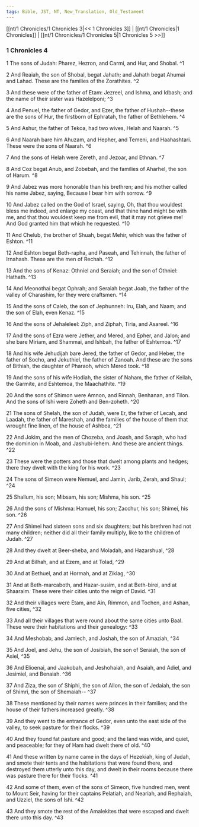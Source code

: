 ```yaml
---
tags: Bible, JST, NT, New_Translation, Old_Testament
---
```


[[nt/1 Chronicles/1 Chronicles 3|<< 1 Chronicles 3]] | [[nt/1 Chronicles|1 Chronicles]] | [[nt/1 Chronicles/1 Chronicles 5|1 Chronicles 5 >>]]

### 1 Chronicles 4

1 The sons of Judah: Pharez, Hezron, and Carmi, and Hur, and Shobal.  ^1

2 And Reaiah, the son of Shobal, begat Jahath; and Jahath begat Ahumai and Lahad. These are the families of the Zorathites.  ^2

3 And these were of the father of Etam: Jezreel, and Ishma, and Idbash; and the name of their sister was Hazelelponi;  ^3

4 And Penuel, the father of Gedor, and Ezer, the father of Hushah\--these are the sons of Hur, the firstborn of Ephratah, the father of Bethlehem.  ^4

5 And Ashur, the father of Tekoa, had two wives, Helah and Naarah.  ^5

6 And Naarah bare him Ahuzam, and Hepher, and Temeni, and Haahashtari. These were the sons of Naarah.  ^6

7 And the sons of Helah were Zereth, and Jezoar, and Ethnan.  ^7

8 And Coz begat Anub, and Zobebah, and the families of Aharhel, the son of Harum.  ^8

9 And Jabez was more honorable than his brethren; and his mother called his name Jabez, saying, Because I bear him with sorrow.  ^9

10 And Jabez called on the God of Israel, saying, Oh, that thou wouldest bless me indeed, and enlarge my coast, and that thine hand might be with me, and that thou wouldest keep me from evil, that it may not grieve me! And God granted him that which he requested.  ^10

11 And Chelub, the brother of Shuah, begat Mehir, which was the father of Eshton.  ^11

12 And Eshton begat Beth-rapha, and Paseah, and Tehinnah, the father of Irnahash. These are the men of Rechah.  ^12

13 And the sons of Kenaz: Othniel and Seraiah; and the son of Othniel: Hathath.  ^13

14 And Meonothai begat Ophrah; and Seraiah begat Joab, the father of the valley of Charashim, for they were craftsmen.  ^14

15 And the sons of Caleb, the son of Jephunneh: Iru, Elah, and Naam; and the son of Elah, even Kenaz.  ^15

16 And the sons of Jehaleleel: Ziph, and Ziphah, Tiria, and Asareel.  ^16

17 And the sons of Ezra were Jether, and Mered, and Epher, and Jalon; and she bare Miriam, and Shammai, and Ishbah, the father of Eshtemoa.  ^17

18 And his wife Jehudijah bare Jered, the father of Gedor, and Heber, the father of Socho, and Jekuthiel, the father of Zanoah. And these are the sons of Bithiah, the daughter of Pharaoh, which Mered took.  ^18

19 And the sons of his wife Hodiah, the sister of Naham, the father of Keilah, the Garmite, and Eshtemoa, the Maachathite.  ^19

20 And the sons of Shimon were Amnon, and Rinnah, Benhanan, and Tilon. And the sons of Ishi were Zoheth and Ben-zoheth.  ^20

21 The sons of Shelah, the son of Judah, were Er, the father of Lecah, and Laadah, the father of Mareshah, and the families of the house of them that wrought fine linen, of the house of Ashbea,  ^21

22 And Jokim, and the men of Chozeba, and Joash, and Saraph, who had the dominion in Moab, and Jashubi-lehem. And these are ancient things.  ^22

23 These were the potters and those that dwelt among plants and hedges; there they dwelt with the king for his work.  ^23

24 The sons of Simeon were Nemuel, and Jamin, Jarib, Zerah, and Shaul;  ^24

25 Shallum, his son; Mibsam, his son; Mishma, his son.  ^25

26 And the sons of Mishma: Hamuel, his son; Zacchur, his son; Shimei, his son.  ^26

27 And Shimei had sixteen sons and six daughters; but his brethren had not many children; neither did all their family multiply, like to the children of Judah.  ^27

28 And they dwelt at Beer-sheba, and Moladah, and Hazarshual,  ^28

29 And at Bilhah, and at Ezem, and at Tolad,  ^29

30 And at Bethuel, and at Hormah, and at Ziklag,  ^30

31 And at Beth-marcaboth, and Hazar-susim, and at Beth-birei, and at Shaaraim. These were their cities unto the reign of David.  ^31

32 And their villages were Etam, and Ain, Rimmon, and Tochen, and Ashan, five cities,  ^32

33 And all their villages that were round about the same cities unto Baal. These were their habitations and their genealogy:  ^33

34 And Meshobab, and Jamlech, and Joshah, the son of Amaziah,  ^34

35 And Joel, and Jehu, the son of Josibiah, the son of Seraiah, the son of Asiel,  ^35

36 And Elioenai, and Jaakobah, and Jeshohaiah, and Asaiah, and Adiel, and Jesimiel, and Benaiah.  ^36

37 And Ziza, the son of Shiphi, the son of Allon, the son of Jedaiah, the son of Shimri, the son of Shemaiah\--  ^37

38 These mentioned by their names were princes in their families; and the house of their fathers increased greatly.  ^38

39 And they went to the entrance of Gedor, even unto the east side of the valley, to seek pasture for their flocks.  ^39

40 And they found fat pasture and good; and the land was wide, and quiet, and peaceable; for they of Ham had dwelt there of old.  ^40

41 And these written by name came in the days of Hezekiah, king of Judah, and smote their tents and the habitations that were found there, and destroyed them utterly unto this day, and dwelt in their rooms because there was pasture there for their flocks.  ^41

42 And some of them, even of the sons of Simeon, five hundred men, went to Mount Seir, having for their captains Pelatiah, and Neariah, and Rephaiah, and Uzziel, the sons of Ishi.  ^42

43 And they smote the rest of the Amalekites that were escaped and dwelt there unto this day.  ^43

 
